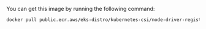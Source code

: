 You can get this image by running the following command:

```bash
docker pull public.ecr.aws/eks-distro/kubernetes-csi/node-driver-registrar:<tag>
```
